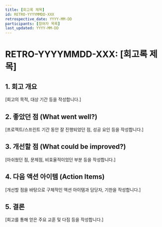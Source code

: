 ```yaml
---
title: [회고록 제목]
id: RETRO-YYYYMMDD-XXX
retrospective_date: YYYY-MM-DD
participants: [참여자 목록]
last_updated: YYYY-MM-DD
---
```


# RETRO-YYYYMMDD-XXX: [회고록 제목]

## 1. 회고 개요
[회고의 목적, 대상 기간 등을 작성합니다.]

## 2. 좋았던 점 (What went well?)
[프로젝트/스프린트 기간 동안 잘 진행되었던 점, 성공 요인 등을 작성합니다.]

## 3. 개선할 점 (What could be improved?)
[아쉬웠던 점, 문제점, 비효율적이었던 부분 등을 작성합니다.]

## 4. 다음 액션 아이템 (Action Items)
[개선할 점을 바탕으로 구체적인 액션 아이템과 담당자, 기한을 작성합니다.]

## 5. 결론
[회고를 통해 얻은 주요 교훈 및 다짐 등을 작성합니다.]
